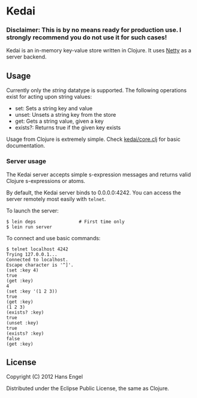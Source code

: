 # Kedai

### Disclaimer: This is by no means ready for production use. I strongly recommend you do not use it for such cases!

Kedai is an in-memory key-value store written in Clojure. It uses [Netty](http://netty.io/) as a server backend.

## Usage

Currently only the *string* datatype is supported. The following operations exist for acting upon string values:

* set: Sets a string key and value
* unset: Unsets a string key from the store
* get: Gets a string value, given a key
* exists?: Returns true if the given key exists

Usage from Clojure is extremely simple. Check [kedai/core.clj](https://github.com/hans/kedai/blob/master/src/kedai/core.clj) for basic documentation.

### Server usage

The Kedai server accepts simple s-expression messages and returns valid Clojure s-expressions or atoms.

By default, the Kedai server binds to 0.0.0.0:4242. You can access the server remotely most easily with `telnet`.

To launch the server:

    $ lein deps                # First time only
    $ lein run server

To connect and use basic commands:

    $ telnet localhost 4242
    Trying 127.0.0.1...
    Connected to localhost.
    Escape character is '^]'.
    (set :key 4)
    true
    (get :key)
    4
    (set :key '(1 2 3))
    true
    (get :key)
    (1 2 3)
    (exists? :key)
    true
    (unset :key)
    true
    (exists? :key)
    false
    (get :key)


## License

Copyright (C) 2012 Hans Engel

Distributed under the Eclipse Public License, the same as Clojure.
